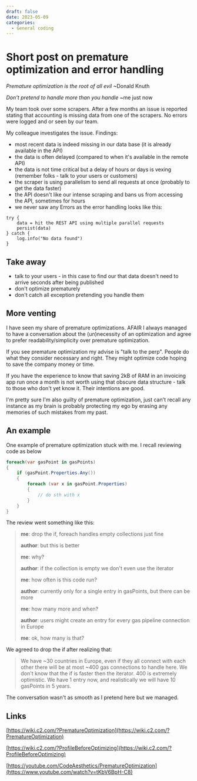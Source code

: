 ```yaml
---
draft: false
date: 2023-05-09
categories:
  - General coding
---
```


# Short post on premature optimization and error handling

*Premature optimization is the root of all evil*
~Donald Knuth

*Don't pretend to handle more than you handle* ~me just now

My team took over some scrapers. After a few months an issue is reported stating that accounting is missing data from one of the scrapers. No errors were logged and or seen by our team.

My colleague investigates the issue. Findings:

- most recent data is indeed missing in our data base (it is already available in the API)
- the data is often delayed (compared to when it's available in the remote API)
- the data is not time critical but a delay of hours or days is vexing (remember folks - talk to your users or customers)
- the scraper is using parallelism to send all requests at once (probably to get the data faster)
- the API doesn't like our intense scraping and bans us from accessing the API, sometimes for hours
- we never saw any Errors as the error handling looks like this:

```
try {
    data = hit the REST API using multiple parallel requests
    persist(data)
} catch {
    log.info("No data found")
}
```

## Take away

- talk to your users - in this case to find our that data doesn't need to arrive seconds after being published
- don't optimize prematurely
- don't catch all exception pretending you handle them

## More venting

I have seen my share of premature optimizations. AFAIR I always managed to have a conversation about the (un)necessity of an optimization and agree to prefer readability/simplicity over premature optimization.

If you see premature optimization my advise is "talk to the perp". People do what they consider necessary and right. They might optimize code hoping to save the company money or time.

If you have the experience to know that saving 2kB of RAM in an invoicing app run once a month is not worth using that obscure data structure - talk to those who don't yet know it. Their intentions are good.

I'm pretty sure I'm also guilty of premature optimization, just can't recall any instance as my brain is probably protecting my ego by erasing any memories of such mistakes from my past.

## An example

One example of premature optimization stuck with me. I recall reviewing code as below


```C#
foreach(var gasPoint in gasPoints)
{
    if (gasPoint.Properties.Any())
    {
        foreach (var x in gasPoint.Properties)
        {
            // do sth with x
        }
    }
}
```

The review went something like this:

> **me**: drop the if, foreach handles empty collections just fine
>
> **author**: but this is better
>
> **me**: why?
>
> **author**: if the collection is empty we don't even use the iterator
>
> **me**: how often is this code run?
>
> **author**: currently only for a single entry in gasPoints, but there can be more
>
> **me**: how many more and when?
>
> **author**: users might create an entry for every gas pipeline connection in Europe
>
> **me**: ok, how many is that?

We agreed to drop the if after realizing that:

> We have ~30 countries in Europe, even if they all connect with each other there will be at most ~400 gas connections to handle here. We don't know that the if is faster then the iterator. 400 is extremely optimistic. We have 1 entry now, and realistically we will have 10 gasPoints in 5 years.

The conversation wasn't as smooth as I pretend here but we managed.

## Links

[https://wiki.c2.com/?PrematureOptimization](https://wiki.c2.com/?PrematureOptimization)

[https://wiki.c2.com/?ProfileBeforeOptimizing](https://wiki.c2.com/?ProfileBeforeOptimizing)

[https://youtube.com/CodeAesthetics/PrematureOptimization](https://www.youtube.com/watch?v=tKbV6BpH-C8)
